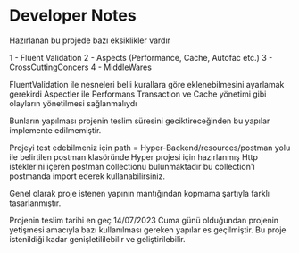 # Developer Notes

Hazırlanan bu projede bazı eksiklikler vardır

1 - Fluent Validation
2 - Aspects (Performance, Cache, Autofac etc.)
3 - CrossCuttingConcers
4 - MiddleWares

FluentValidation ile nesneleri belli kurallara göre eklenebilmesini ayarlamak gerekirdi
Aspectler ile Performans Transaction ve Cache yönetimi gibi olayların yönetilmesi sağlanmalıydı

Bunların yapılması projenin teslim süresini geciktireceğinden bu yapılar implemente edilmemiştir.

Projeyi test edebilmeniz için path = Hyper-Backend/resources/postman yolu ile belirtilen postman klasöründe Hyper projesi için hazırlanmış Http isteklerini içeren postman collectionu bulunmaktadır bu collection'ı postmanda import ederek kullanabilirsiniz.

Genel olarak proje istenen yapının mantığından kopmama şartıyla farklı tasarlanmıştır.

Projenin teslim tarihi en geç 14/07/2023 Cuma günü olduğundan projenin yetişmesi amacıyla bazı kullanılması gereken yapılar es geçilmiştir. Bu proje istenildiği kadar genişletililebilir ve geliştirilebilir.
